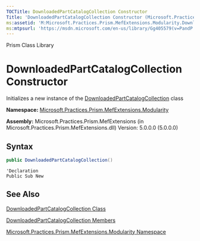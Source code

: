 ```yaml
---
TOCTitle: DownloadedPartCatalogCollection Constructor
Title: 'DownloadedPartCatalogCollection Constructor (Microsoft.Practices.Prism.MefExtensions.Modularity)'
ms:assetid: 'M:Microsoft.Practices.Prism.MefExtensions.Modularity.DownloadedPartCatalogCollection.\#ctor'
ms:mtpsurl: 'https://msdn.microsoft.com/en-us/library/Gg405579(v=PandP.50)'
---
```


Prism Class Library

DownloadedPartCatalogCollection Constructor
===========================================

Initializes a new instance of the [DownloadedPartCatalogCollection](https://msdn.microsoft.com/en-us/library/microsoft.practices.prism.mefextensions.modularity.downloadedpartcatalogcollection(v=pandp.50)) class

**Namespace:** [Microsoft.Practices.Prism.MefExtensions.Modularity](https://msdn.microsoft.com/en-us/library/microsoft.practices.prism.mefextensions.modularity(v=pandp.50))

**Assembly:** Microsoft.Practices.Prism.MefExtensions (in Microsoft.Practices.Prism.MefExtensions.dll) Version: 5.0.0.0 (5.0.0.0)

Syntax
------

```C#
public DownloadedPartCatalogCollection()
```
```VB
'Declaration
Public Sub New
```

See Also
--------


[DownloadedPartCatalogCollection Class](https://msdn.microsoft.com/en-us/library/microsoft.practices.prism.mefextensions.modularity.downloadedpartcatalogcollection(v=pandp.50))

[DownloadedPartCatalogCollection Members](https://msdn.microsoft.com/en-us/library/microsoft.practices.prism.mefextensions.modularity.downloadedpartcatalogcollection_members(v=pandp.50))

[Microsoft.Practices.Prism.MefExtensions.Modularity Namespace](https://msdn.microsoft.com/en-us/library/microsoft.practices.prism.mefextensions.modularity(v=pandp.50))
